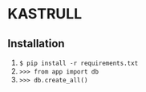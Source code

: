 # KASTRULL

## Installation

1. `$ pip install -r requirements.txt`
2. `>>> from app import db`
3. `>>> db.create_all()`
